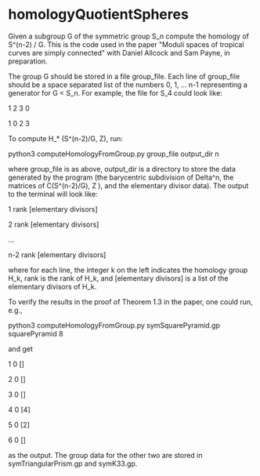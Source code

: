 # homologyQuotientSpheres
Given a subgroup G of the symmetric group S_n compute the homology of S^(n-2) / G.  This is the code used in the paper "Moduli spaces of tropical curves are simply connected" with Daniel Allcock and Sam Payne, in preparation. 

The group G should be stored in a file group_file. Each line of group_file should be a space separated list of the numbers 0, 1, ... n-1 representing a generator for G < S_n. For example, the file for S_4 could look like:

1 2 3 0

1 0 2 3

To compute H_* (S^(n-2)/G, Z), run:

python3 computeHomologyFromGroup.py group_file output_dir n

where group_file is as above, output_dir is a directory to store the data generated by the program (the barycentric subdivision of Delta^n, the matrices of C(S^(n-2)/G), Z ), and the elementary divisor data). The output to the terminal will look like:

1 rank [elementary divisors]

2 rank [elementary divisors]

...

n-2 rank [elementary divisors]

where for each line, the integer k on the left indicates the homology group H_k, rank is the rank of H_k, and [elementary divisors] is a list of the elementary divisors of H_k. 


To verify the results in the proof of Theorem 1.3 in the paper, one could run, e.g., 

python3 computeHomologyFromGroup.py symSquarePyramid.gp squarePyramid 8

and get

1 0 []

2 0 []

3 0 []

4 0 [4]

5 0 [2]

6 0 []

as the output. The group data for the other two are stored in symTriangularPrism.gp and symK33.gp. 
